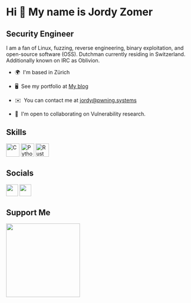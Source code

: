 Hi 👋 My name is Jordy Zomer
============================  
Security Engineer 
-----------------

I am a fan of Linux, fuzzing, reverse engineering, binary exploitation, and open-source software (OSS). Dutchman currently residing in Switzerland. Additionally known on IRC as Oblivion.  

* 🌍  I'm based in Zürich 
* 🖥️  See my portfolio at [My blog](http://pwning.systems/) 
* ✉️  You can contact me at [jordy@pwning.systems](mailto:jordy@pwning.systems)

* 🤝  I'm open to collaborating on Vulnerability research.

## Skills

<p align="left"> <a href="https://docs.microsoft.com/en-us/cpp/?view=msvc-170" target="_blank" rel="noreferrer"><img src="https://raw.githubusercontent.com/danielcranney/readme-generator/main/public/icons/skills/c-colored.svg" width="36" height="36" alt="C" /></a> <a href="https://www.python.org/" target="_blank" rel="noreferrer"><img src="https://raw.githubusercontent.com/danielcranney/readme-generator/main/public/icons/skills/python-colored.svg" width="36" height="36" alt="Python" /></a> <a href="https://www.rust-lang.org/" target="_blank" rel="noreferrer"><img src="https://raw.githubusercontent.com/danielcranney/readme-generator/main/public/icons/skills/rust-colored.svg" width="36" height="36" alt="Rust" /></a> </p> 

## Socials 
<p align="left"> <a href="https://www.github.com/jordyzomer" target="_blank" rel="noreferrer"><img src="https://raw.githubusercontent.com/danielcranney/readme-generator/main/public/icons/socials/github.svg" width="32" height="32" /></a> <a href="https://www.twitter.com/pwningsystems" target="_blank" rel="noreferrer"><img src="https://raw.githubusercontent.com/danielcranney/readme-generator/main/public/icons/socials/twitter.svg" width="32" height="32" /></a></p>

## Support Me

<a href="https://www.buymeacoffee.com/JordyZomer"><img src="https://cdn.buymeacoffee.com/buttons/v2/default-yellow.png" width="200" /></a>
